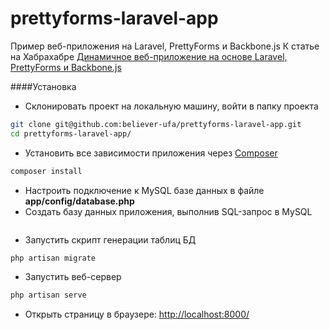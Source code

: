 prettyforms-laravel-app
=======================

Пример веб-приложения на Laravel, PrettyForms и Backbone.js
К статье на Хабрахабре [Динамичное веб-приложение на основе Laravel, PrettyForms и Backbone.js](http://habrahabr.ru/post/243925/)

####Установка

- Склонировать проект на локальную машину, войти в папку проекта
```bash
git clone git@github.com:believer-ufa/prettyforms-laravel-app.git
cd prettyforms-laravel-app/
```
- Установить все зависимости приложения через [Composer](https://getcomposer.org/)
```bash
composer install
```
- Настроить подключение к MySQL базе данных в файле **app/config/database.php**
- Создать базу данных приложения, выполнив SQL-запрос в MySQL
```sql
```
- Запустить скрипт генерации таблиц БД
```bash
php artisan migrate
```
- Запустить веб-сервер
```bash
php artisan serve
```
- Открыть страницу в браузере: [http://localhost:8000/](http://localhost:8000/)
